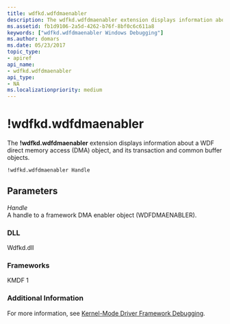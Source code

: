 ```yaml
---
title: wdfkd.wdfdmaenabler
description: The wdfkd.wdfdmaenabler extension displays information about a WDF direct memory access (DMA) object, and its transaction and common buffer objects.
ms.assetid: fb1d9106-2a5d-4262-b76f-8bf0c6c611a8
keywords: ["wdfkd.wdfdmaenabler Windows Debugging"]
ms.author: domars
ms.date: 05/23/2017
topic_type:
- apiref
api_name:
- wdfkd.wdfdmaenabler
api_type:
- NA
ms.localizationpriority: medium
---
```


# !wdfkd.wdfdmaenabler


The **!wdfkd.wdfdmaenabler** extension displays information about a WDF direct memory access (DMA) object, and its transaction and common buffer objects.

```
!wdfkd.wdfdmaenabler Handle
```

## <span id="Parameters"></span><span id="parameters"></span><span id="PARAMETERS"></span>Parameters


<span id="_______Handle______"></span><span id="_______handle______"></span><span id="_______HANDLE______"></span> *Handle*   
A handle to a framework DMA enabler object (WDFDMAENABLER).

### <span id="DLL"></span><span id="dll"></span>DLL

Wdfkd.dll

### <span id="Frameworks"></span><span id="frameworks"></span><span id="FRAMEWORKS"></span>Frameworks

KMDF 1

### <span id="Additional_Information"></span><span id="additional_information"></span><span id="ADDITIONAL_INFORMATION"></span>Additional Information

For more information, see [Kernel-Mode Driver Framework Debugging](kernel-mode-driver-framework-debugging.md).

 

 






